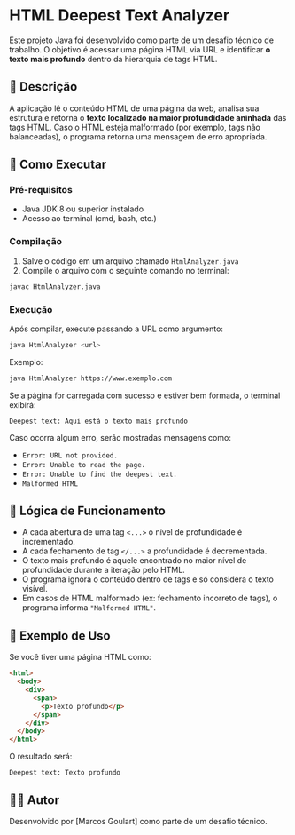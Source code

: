 # HTML Deepest Text Analyzer

Este projeto Java foi desenvolvido como parte de um desafio técnico de trabalho. O objetivo é acessar uma página HTML via URL e identificar **o texto mais profundo** dentro da hierarquia de tags HTML.

## 📌 Descrição

A aplicação lê o conteúdo HTML de uma página da web, analisa sua estrutura e retorna o **texto localizado na maior profundidade aninhada** das tags HTML. Caso o HTML esteja malformado (por exemplo, tags não balanceadas), o programa retorna uma mensagem de erro apropriada.

## 🚀 Como Executar

### Pré-requisitos

- Java JDK 8 ou superior instalado
- Acesso ao terminal (cmd, bash, etc.)

### Compilação

1. Salve o código em um arquivo chamado `HtmlAnalyzer.java`
2. Compile o arquivo com o seguinte comando no terminal:

```bash
javac HtmlAnalyzer.java
```

### Execução

Após compilar, execute passando a URL como argumento:

```bash
java HtmlAnalyzer <url>
```

Exemplo:

```bash
java HtmlAnalyzer https://www.exemplo.com
```

Se a página for carregada com sucesso e estiver bem formada, o terminal exibirá:

```
Deepest text: Aqui está o texto mais profundo
```

Caso ocorra algum erro, serão mostradas mensagens como:

- `Error: URL not provided.`
- `Error: Unable to read the page.`
- `Error: Unable to find the deepest text.`
- `Malformed HTML`

## 🧠 Lógica de Funcionamento

- A cada abertura de uma tag `<...>` o nível de profundidade é incrementado.
- A cada fechamento de tag `</...>` a profundidade é decrementada.
- O texto mais profundo é aquele encontrado no maior nível de profundidade durante a iteração pelo HTML.
- O programa ignora o conteúdo dentro de tags e só considera o texto visível.
- Em casos de HTML malformado (ex: fechamento incorreto de tags), o programa informa `"Malformed HTML"`.

## 📄 Exemplo de Uso

Se você tiver uma página HTML como:

```html
<html>
  <body>
    <div>
      <span>
        <p>Texto profundo</p>
      </span>
    </div>
  </body>
</html>
```

O resultado será:

```
Deepest text: Texto profundo
```

## 🧑‍💻 Autor

Desenvolvido por [Marcos Goulart] como parte de um desafio técnico.
